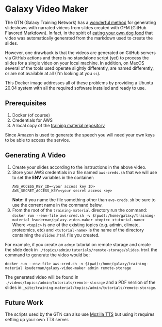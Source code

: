 # Galaxy Video Maker

The GTN (Galaxy Training Network) has a [wonderful method](https://youtu.be/Gm1MKAwuLxg) for generating slideshows with narrated videos from slides created with GFM (GitHub Flavored Markdown).  In fact, in the spirit of [eating your own dog food](https://www.computer.org/csdl/magazine/so/2006/03/s3005/13rRUygBwg0) that video was automatically generated from the markdown used to create the slides.

However, one drawback is that the videos are generated on GitHub servers via GitHub actions and there is no standalone script (yet) to process the slides for a single video on your local machine.  In addition, on MacOS several of the tools used operate slightly differently, are named differently, or are not available at all (I'm looking at you `ss`).  

This Docker image addresses all of these problems by providing a Ubuntu 20.04 system with all the required software installed and ready to use.

## Prerequisites

1. Docker (of course)
1. Credentials for AWS
1. A local copy of the [training material repository](https://github.com/galaxyproject/training-material)

Since Amazon is used to generate the speech you will need your own keys to be able to access the service.

## Generating A Video

1. Create your slides according to the instructions in the above video.
1. Store your AWS credentials in a file named `aws-creds.sh` that we will use to set the **ENV** variables in the container:
   ```
   AWS_ACCESS_KEY_ID=<your access key ID>
   AWS_SECRET_ACCESS_KEY=<your secret access key>
   ```
   **Note:** if you name the file something other than `aws-creds.sh` be sure to use the corrent name in the command below.
1. From the root of the `training-material` directory run the command:
   `docker run --env-file aws-cred.sh -v $(pwd):/home/galaxy/training-material ksuderman/galaxy-video-maker <topic> <tutorial-name>`
   Where `<topic>` is one of the existing topics (e.g. admin, climate, proteomics, etc) and `<tutorial-name>` is the name of the directory containing the `slides.html` file you created.

For example, if you create an `admin` tutorial on remote storage and create the slide deck in `./topics/admin/tutorials/remote-storage/slides.html` the command to generate the video would be:

```
docker run --env-file aws-cred.sh -v $(pwd):/home/galaxy/training-material ksuderman/galaxy-video-maker admin remote-storage
```

The generated video will be found in `./videos/topics/admin/tutorials/remote-storage` and a PDF version of the slides in `_site/training-material/topics/admin/tutorials/remote-storage`.

## Future Work

The scripts used by the GTN can also use [Mozilla TTS](https://github.com/mozilla/TTS) but using it requires setting up your own TTS server.

